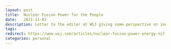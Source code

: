 ```yaml
---
layout: post
title:  Nuclear Fusion Power for the People
date:   2021-11-03
description: Letter to the editor at WSJ giving some perspective on inertial confinement fusion.
tags:
redirect: https://www.wsj.com/articles/nuclear-fusion-power-energy-nif-mcf-research-funding-breakthrough-11671380445
categories: personal
---
```

